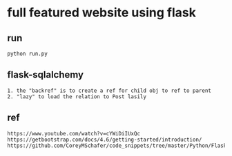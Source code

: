 # full featured website using flask

## run
    python run.py

## flask-sqlalchemy
    1. the "backref" is to create a ref for child obj to ref to parent
    2. "lazy" to load the relation to Post lasily

## ref
    https://www.youtube.com/watch?v=cYWiDiIUxQc
    https://getbootstrap.com/docs/4.6/getting-started/introduction/
    https://github.com/CoreyMSchafer/code_snippets/tree/master/Python/Flask_Blog/snippets
    
